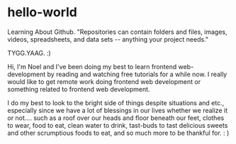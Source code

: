 # hello-world
Learning About Github. "Repositories can contain folders and files, images, videos, spreadsheets, and data sets -- anything your project needs."

TYGG.YAAG. :) 

Hi, I'm Noel and I've been doing my best to learn frontend web-development by reading and watching free tutorials for a while now. 
I really would like to get remote work doing frontend web development or something related to frontend web development. 

I do my best to look to the bright side of things despite situations and etc., especially since we have a lot of blessings in our lives whether we realize it or not.... such as a roof over our heads and floor beneath our feet, clothes to wear, food to eat, clean water to drink, tast-buds to tast delicious sweets and other scrumptious foods to eat, and so much more to be thankful for. : )


